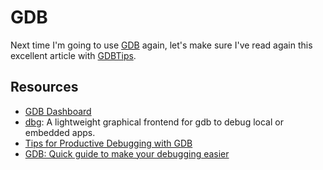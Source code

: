 GDB
===

Next time I'm going to use [GDB][gdb-home] again, let's make sure I've read again
this excellent article with [GDBTips][gdb-tips1].


Resources
---------

 - [GDB Dashboard][gdb-dashboard]
 - [dbg](https://github.com/ebcfr/dbg):
   A lightweight graphical frontend for gdb to debug local or embedded apps.
 - [Tips for Productive Debugging with GDB][gdb-tips1]
 - [GDB: Quick guide to make your debugging easier](https://johnysswlab.com/gdb-a-quick-guide-to-make-your-debugging-easier/)


[gdb-home]:	https://www.gnu.org/software/gdb/
[gdb-dashboard]: https://www.gnu.org/software/gdb/
[gdb-tips1]:	https://metricpanda.com/tips-for-productive-debugging-with-gdb
